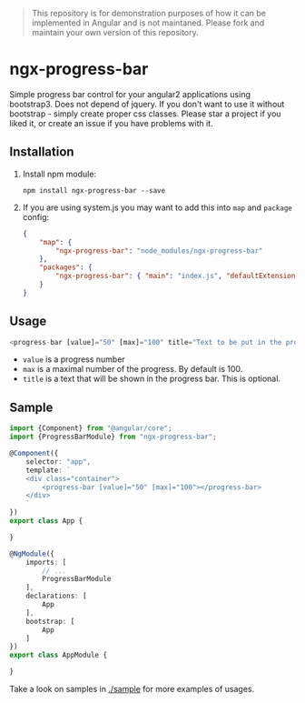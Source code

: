 > This repository is for demonstration purposes of how it can be implemented in Angular and is not maintaned. Please fork and maintain your own version of this repository.

# ngx-progress-bar

Simple progress bar control for your angular2 applications using bootstrap3. Does not depend of jquery. 
If you don't want to use it without bootstrap - simply create proper css classes. 
Please star a project if you liked it, or create an issue if you have problems with it.

## Installation

1. Install npm module:
    
    `npm install ngx-progress-bar --save`

2. If you are using system.js you may want to add this into `map` and `package` config:

    ```json
    {
        "map": {
            "ngx-progress-bar": "node_modules/ngx-progress-bar"
        },
        "packages": {
            "ngx-progress-bar": { "main": "index.js", "defaultExtension": "js" }
        }
    }
    ```
## Usage

```typescript
<progress-bar [value]="50" [max]="100" title="Text to be put in the progress bar"></progress-bar>
```

* `value` is a progress number
* `max` is a maximal number of the progress. By default is 100.
* `title` is a text that will be shown in the progress bar. This is optional.

## Sample

```typescript
import {Component} from "@angular/core";
import {ProgressBarModule} from "ngx-progress-bar";

@Component({
    selector: "app",
    template: `
    <div class="container">
        <progress-bar [value]="50" [max]="100"></progress-bar>
    </div>
    `
})
export class App {

}

@NgModule({
    imports: [
        // ...
        ProgressBarModule
    ],
    declarations: [
        App
    ],
    bootstrap: [
        App
    ]
})
export class AppModule {

}
```

Take a look on samples in [./sample](https://github.com/pleerock/ngx-progress-bar/tree/master/sample) for more examples of
usages.
